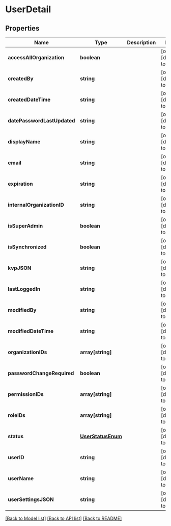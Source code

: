 # UserDetail

## Properties
Name | Type | Description | Notes
------------ | ------------- | ------------- | -------------
**accessAllOrganization** | **boolean** |  | [optional] [default to null]
**createdBy** | **string** |  | [optional] [default to null]
**createdDateTime** | **string** |  | [optional] [default to null]
**datePasswordLastUpdated** | **string** |  | [optional] [default to null]
**displayName** | **string** |  | [optional] [default to null]
**email** | **string** |  | [optional] [default to null]
**expiration** | **string** |  | [optional] [default to null]
**internalOrganizationID** | **string** |  | [optional] [default to null]
**isSuperAdmin** | **boolean** |  | [optional] [default to null]
**isSynchronized** | **boolean** |  | [optional] [default to null]
**kvpJSON** | **string** |  | [optional] [default to null]
**lastLoggedIn** | **string** |  | [optional] [default to null]
**modifiedBy** | **string** |  | [optional] [default to null]
**modifiedDateTime** | **string** |  | [optional] [default to null]
**organizationIDs** | **array[string]** |  | [optional] [default to null]
**passwordChangeRequired** | **boolean** |  | [optional] [default to null]
**permissionIDs** | **array[string]** |  | [optional] [default to null]
**roleIDs** | **array[string]** |  | [optional] [default to null]
**status** | [**UserStatusEnum**](UserStatusEnum.md) |  | [optional] [default to null]
**userID** | **string** |  | [optional] [default to null]
**userName** | **string** |  | [optional] [default to null]
**userSettingsJSON** | **string** |  | [optional] [default to null]

[[Back to Model list]](../README.md#documentation-for-models) [[Back to API list]](../README.md#documentation-for-api-endpoints) [[Back to README]](../README.md)


